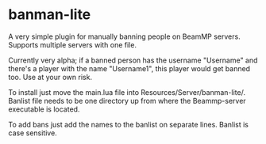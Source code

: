 # banman-lite
A very simple plugin for manually banning people on BeamMP servers. Supports multiple servers with one file.

Currently very alpha; if a banned person has the username "Username" and there's a player with the name "Username1", this player would get banned too. Use at your own risk.

To install just move the main.lua file into Resources/Server/banman-lite/. Banlist file needs to be one directory up from where the Beammp-server executable is located. 

To add bans just add the names to the banlist on separate lines. Banlist is case sensitive.
